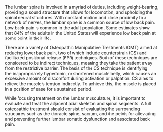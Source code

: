 The lumbar spine is involved in a myriad of duties, including weight-bearing, providing a sound structure that allows for locomotion, and upholding the spinal neural structures. With constant motion and close proximity to a network of nerves, the lumbar spine is a common source of low back pain. Low back pain is common in the adult population. Some estimates show that 84% of the adults in the United States will experience low back pain at some point in their life.

There are a variety of Osteopathic Manipulative Treatments (OMT) aimed at reducing lower back pain, two of which include counterstrain (CS) and facilitated positional release (FPR) techniques. Both of these techniques are considered to be indirect techniques, meaning they take the patient away from the restrictive barrier. The basis of the CS technique is identifying the inappropriately hypertonic, or shortened muscle belly, which causes an excessive amount of discomfort during activation or palpation. CS aims to relieve the muscle’s tension indirectly. To achieve this, the muscle is placed in a position of ease for a sustained period.

While focusing treatment on the lumbar musculature, it is important to evaluate and treat the adjacent axial skeleton and spinal segments. A full osteopathic treatment should consist of evaluating the surrounding structures such as the thoracic spine, sacrum, and the pelvis for alleviating and preventing further lumbar somatic dysfunction and associated back pain.